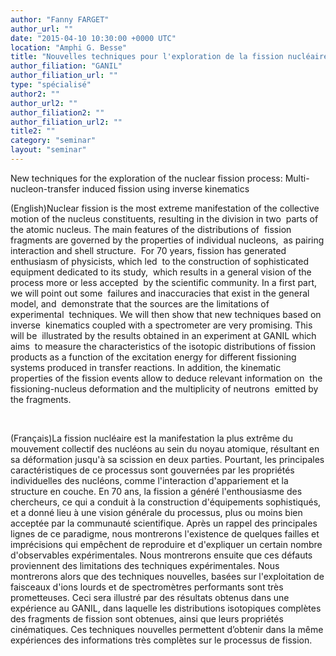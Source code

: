 ```yaml
---
author: "Fanny FARGET"
author_url: ""
date: "2015-04-10 10:30:00 +0000 UTC"
location: "Amphi G. Besse"
title: "Nouvelles techniques pour l'exploration de la fission nucléaire :  cinématique inverse et fission induite par collisions d'ions lourds"
author_filiation: "GANIL"
author_filiation_url: ""
type: "spécialisé"
author2: ""
author_url2: ""
author_filiation2: ""
author_filiation_url2: ""
title2: ""
category: "seminar" 
layout: "seminar"
---
```

New techniques for the exploration of the nuclear fission process: Multi-nucleon-transfer induced fission using inverse kinematics

(English)Nuclear fission is the most extreme manifestation of the collective  motion of the nucleus constituents, resulting in the division in two  parts of the atomic nucleus. The main features of the distributions of  fission fragments are governed by the properties of individual nucleons,  as pairing interaction and shell structure.  For 70 years, fission has generated enthusiasm of physicists, which led  to the construction of sophisticated equipment dedicated to its study,  which results in a general vision of the process more or less accepted  by the scientific community. In a first part, we will point out some  failures and inaccuracies that exist in the general model, and  demonstrate that the sources are the limitations of experimental  techniques. We will then show that new techniques based on inverse  kinematics coupled with a spectrometer are very promising. This will be  illustrated by the results obtained in an experiment at GANIL which aims  to measure the characteristics of the isotopic distributions of fission  products as a function of the excitation energy for different fissioning  systems produced in transfer reactions. In addition, the kinematic  properties of the fission events allow to deduce relevant information on  the fissioning-nucleus deformation and the multiplicity of neutrons  emitted by the fragments.

 

(Français)La fission nucléaire est la manifestation la plus extrême du mouvement collectif des nucléons au sein du noyau atomique, résultant en sa déformation jusqu'à sa scission en deux parties. Pourtant, les principales caractéristiques de ce processus sont gouvernées par les propriétés individuelles des nucléons, comme l'interaction d'appariement et la structure en couche.  En 70 ans, la fission a généré l'enthousiasme des chercheurs, ce qui a conduit à la construction d'équipements sophistiqués, et a donné lieu à une vision générale du processus, plus ou moins bien acceptée par la communauté scientifique. Après un rappel des principales lignes de ce paradigme, nous montrerons l'existence de quelques failles et imprécisions qui empêchent de reproduire et d'expliquer un certain nombre d'observables expérimentales. Nous montrerons ensuite que ces défauts proviennent des limitations des techniques expérimentales. Nous montrerons alors que des techniques nouvelles, basées sur l'exploitation de faisceaux d'ions lourds et de spectromètres performants sont très prometteuses. Ceci sera illustré par des résultats obtenus dans une expérience au GANIL, dans laquelle les distributions isotopiques complètes des fragments de fission sont obtenues, ainsi que leurs propriétés cinématiques. Ces techniques nouvelles permettent d’obtenir dans la même expériences des informations très complètes sur le processus de fission.
